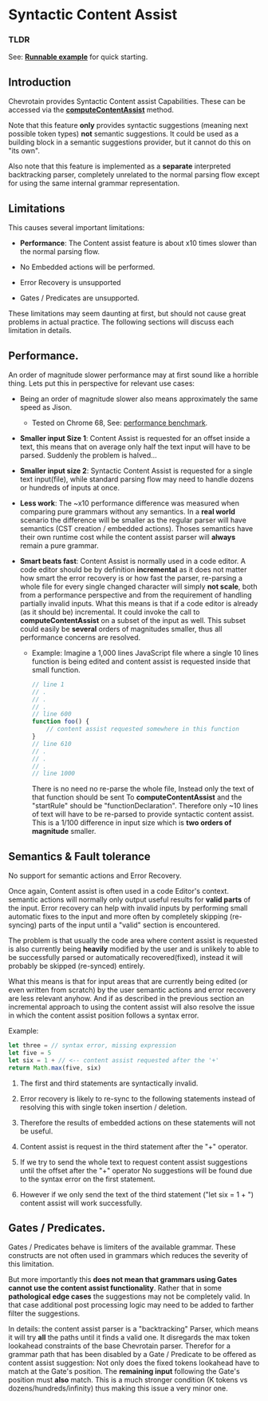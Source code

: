 # Syntactic Content Assist

### TLDR

See: [**Runnable example**](https://github.com/SAP/chevrotain/blob/master/examples/parser/content_assist/official_feature_content_assist.js) for quick starting.

## Introduction

Chevrotain provides Syntactic Content assist Capabilities.
These can be accessed via the [**computeContentAssist**](https://sap.github.io/chevrotain/documentation/3_7_1/classes/parser.html#computecontentassist) method.

Note that this feature **only** provides syntactic suggestions (meaning next possible token types) **not** semantic suggestions.
It could be used as a building block in a semantic suggestions provider, but it cannot do this on "its own".

Also note that this feature is implemented as a **separate** interpreted backtracking parser,
completely unrelated to the normal parsing flow except for using the same internal grammar representation.

## Limitations

This causes several important limitations:

-   **Performance**: The Content assist feature is about x10 times slower than the normal parsing flow.

-   No Embedded actions will be performed.

-   Error Recovery is unsupported

-   Gates / Predicates are unsupported.

These limitations may seem daunting at first, but should not cause great problems in actual practice.
The following sections will discuss each limitation in details.

## Performance.

An order of magnitude slower performance may at first sound like a horrible thing.
Lets put this in perspective for relevant use cases:

-   Being an order of magnitude slower also means approximately the same speed as Jison.

    -   Tested on Chrome 68, See: [performance benchmark](https://sap.github.io/chevrotain/performance/).

-   **Smaller input Size 1**: Content Assist is requested for an offset inside a text, this means that on average only half the text input
    will have to be parsed. Suddenly the problem is halved...

-   **Smaller input size 2**: Syntactic Content Assist is requested for a single text input(file), while standard parsing flow may need
    to handle dozens or hundreds of inputs at once.

-   **Less work**: The ~x10 performance difference was measured when comparing pure grammars without any semantics.
    In a **real world** scenario the difference will be smaller as the regular parser will have semantics (CST creation / embedded actions).
    Thoses semantics have their own runtime cost while the content assist parser will **always** remain a pure grammar.

-   **Smart beats fast**: Content Assist is normally used in a code editor. A code editor should be by definition
    **incremental** as it does not matter how smart the error recovery is or how fast the parser, re-parsing a whole
    file for every single changed character will simply **not scale**, both from a performance perspective and from the requirement
    of handling partially invalid inputs. What this means is that if a code editor is already (as it should be) incremental.
    It could invoke the call to **computeContentAssist** on a subset of the input as well. This subset could easily
    be **several** orders of magnitudes smaller, thus all performance concerns are resolved.

    -   Example: Imagine a 1,000 lines JavaScript file where a single 10 lines function is being edited and content assist
        is requested inside that small function.

        ```javascript
        // line 1
        // .
        // .
        // .
        // line 600
        function foo() {
            // content assist requested somewhere in this function
        }
        // line 610
        // .
        // .
        // .
        // line 1000
        ```

        There is no need no re-parse the whole file, Instead only the text of that function should be sent
        To **computeContentAssist** and the "startRule" should be "functionDeclaration". Therefore only ~10 lines
        of text will have to be re-parsed to provide syntactic content assist.
        This is a 1/100 difference in input size which is **two orders of magnitude** smaller.

## Semantics & Fault tolerance

No support for semantic actions and Error Recovery.

Once again, Content assist is often used in a code Editor's context.
semantic actions will normally only output useful results for **valid parts** of the input.
Error recovery can help with invalid inputs by performing small automatic fixes to the input and more often by completely
skipping (re-syncing) parts of the input until a "valid" section is encountered.

The problem is that usually the code area where content assist is requested is also currently being **heavily** modified by the user
and is unlikely to able to be successfully parsed or automatically recovered(fixed), instead it will probably be skipped (re-synced) entirely.

What this means is that for input areas that are currently being edited (or even written from scratch) by the user
semantic actions and error recovery are less relevant anyhow. And if as described in the previous section an incremental approach
to using the content assist will also resolve the issue in which the content assist position follows a syntax error.

Example:

```javascript
let three = // syntax error, missing expression
let five = 5
let six = 1 + // <-- content assist requested after the '+'
return Math.max(five, six)
```

1.  The first and third statements are syntactically invalid.

2.  Error recovery is likely to re-sync to the following statements instead of resolving this with single token insertion / deletion.

3.  Therefore the results of embedded actions on these statements will not be useful.

4.  Content assist is request in the third statement after the "+" operator.

5.  If we try to send the whole text to request content assist suggestions until the offset after the "+" operator
    No suggestions will be found due to the syntax error on the first statement.

6.  However if we only send the text of the third statement ("let six = 1 + ") content assist will work successfully.

## Gates / Predicates.

Gates / Predicates behave is limiters of the available grammar. These constructs are not often used in grammars
which reduces the severity of this limitation.

But more importantly this **does not mean that grammars using Gates cannot use the content assist functionality**.
Rather that in some **pathological edge cases** the suggestions may not be completely valid.
In that case additional post processing logic may need to be added to farther filter the suggestions.

In details: the content assist parser is a "backtracking" Parser,
which means it will try **all** the paths until it finds a valid one.
It disregards the max token lookahead constraints of the base Chevrotain parser.
Therefor for a grammar path that has been disabled by a Gate / Predicate to be offered as content assist suggestion:
Not only does the fixed tokens lookahead have to match at the Gate's position.
The **remaining input** following the Gate's position must **also** match.
This is a much stronger condition (K tokens vs dozens/hundreds/infinity) thus making this issue a very minor one.
